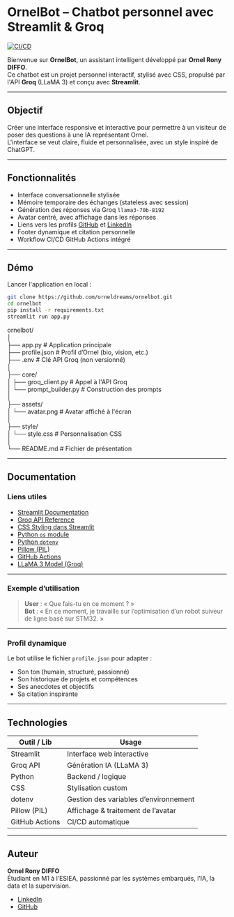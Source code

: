 # OrnelBot – Chatbot personnel avec Streamlit & Groq

[![CI/CD](https://github.com/orneldreams/ornelbot/actions/workflows/main.yml/badge.svg)](https://github.com/orneldreams/ornelbot/actions)

Bienvenue sur **OrnelBot**, un assistant intelligent développé par **Ornel Rony DIFFO**.  
Ce chatbot est un projet personnel interactif, stylisé avec CSS, propulsé par l'API **Groq** (LLaMA 3) et conçu avec **Streamlit**.

---

## Objectif

Créer une interface responsive et interactive pour permettre à un visiteur de poser des questions à une IA représentant Ornel.  
L'interface se veut claire, fluide et personnalisée, avec un style inspiré de ChatGPT.

---

## Fonctionnalités

- Interface conversationnelle stylisée  
- Mémoire temporaire des échanges (stateless avec session)  
- Génération des réponses via Groq `llama3-70b-8192`  
- Avatar centré, avec affichage dans les réponses  
- Liens vers les profils [GitHub](https://github.com/orneldreams) et [LinkedIn](https://www.linkedin.com/in/ornel-rony-d-01737b267/)  
- Footer dynamique et citation personnelle  
- Workflow CI/CD GitHub Actions intégré  

---

## Démo

Lancer l'application en local :

```bash
git clone https://github.com/orneldreams/ornelbot.git
cd ornelbot
pip install -r requirements.txt
streamlit run app.py
```

ornelbot/  
│  
├── app.py                  # Application principale  
├── profile.json            # Profil d’Ornel (bio, vision, etc.)  
├── .env                    # Clé API Groq (non versionné)  
│  
├── core/  
│   ├── groq_client.py      # Appel à l'API Groq  
│   └── prompt_builder.py   # Construction des prompts  
│  
├── assets/  
│   └── avatar.png          # Avatar affiché à l'écran  
│  
├── style/  
│   └── style.css           # Personnalisation CSS  
│  
└── README.md               # Fichier de présentation  

---

## Documentation

### Liens utiles

- [Streamlit Documentation](https://docs.streamlit.io/)  
- [Groq API Reference](https://console.groq.com/docs)  
- [CSS Styling dans Streamlit](https://docs.streamlit.io/develop/concepts/layout-and-style/customizing)  
- [Python `os` module](https://docs.python.org/3/library/os.html)  
- [Python `dotenv`](https://pypi.org/project/python-dotenv/)  
- [Pillow (PIL)](https://pillow.readthedocs.io/)  
- [GitHub Actions](https://docs.github.com/en/actions)  
- [LLaMA 3 Model (Groq)](https://www.groq.com/blog/llama3-now-available-on-groqcloud)  

---

### Exemple d’utilisation

> **User** : « Que fais-tu en ce moment ? »  
> **Bot** : « En ce moment, je travaille sur l’optimisation d’un robot suiveur de ligne basé sur STM32. »

---

### Profil dynamique

Le bot utilise le fichier `profile.json` pour adapter :

- Son ton (humain, structuré, passionné)  
- Son historique de projets et compétences  
- Ses anecdotes et objectifs  
- Sa citation inspirante  

---

## Technologies

| Outil / Lib        | Usage                                 |
|--------------------|----------------------------------------|
| Streamlit          | Interface web interactive              |
| Groq API           | Génération IA (LLaMA 3)                |
| Python             | Backend / logique                      |
| CSS                | Stylisation custom                     |
| dotenv             | Gestion des variables d’environnement  |
| Pillow (PIL)       | Affichage & traitement de l’avatar     |
| GitHub Actions     | CI/CD automatique                      |

---

## Auteur

**Ornel Rony DIFFO**  
Étudiant en M1 à l’ESIEA, passionné par les systèmes embarqués, l’IA, la data et la supervision.

- [LinkedIn](https://www.linkedin.com/in/ornel-rony-d-01737b267/)  
- [GitHub](https://github.com/orneldreams)
